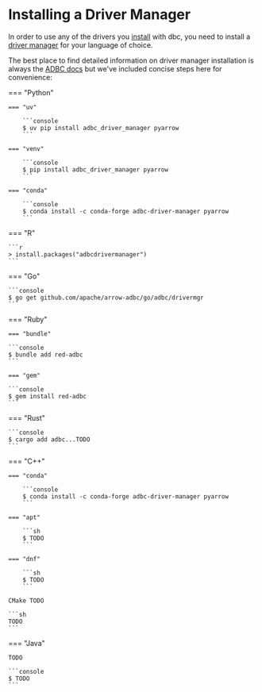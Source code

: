 # Installing a Driver Manager

In order to use any of the drivers you [install](./installing.md) with dbc, you need to install a [driver manager](../concepts/driver_manager.md) for your language of choice.

The best place to find detailed information on driver manager installation is always the [ADBC docs](https://arrow.apache.org/adbc/) but we've included concise steps here for convenience:

=== "Python"

    === "uv"

        ```console
        $ uv pip install adbc_driver_manager pyarrow
        ```

    === "venv"

        ```console
        $ pip install adbc_driver_manager pyarrow
        ```

    === "conda"

        ```console
        $ conda install -c conda-forge adbc-driver-manager pyarrow
        ```

=== "R"

    ```r
    > install.packages("adbcdrivermanager")
    ```

=== "Go"

    ```console
    $ go get github.com/apache/arrow-adbc/go/adbc/drivermgr
    ```

=== "Ruby"

    === "bundle"

    ```console
    $ bundle add red-adbc
    ```

    === "gem"

    ```console
    $ gem install red-adbc
    ```

=== "Rust"

    ```console
    $ cargo add adbc...TODO
    ```

=== "C++"

    === "conda"

        ```console
        $ conda install -c conda-forge adbc-driver-manager pyarrow
        ```

    === "apt"

        ```sh
        $ TODO
        ```

    === "dnf"

        ```sh
        $ TODO
        ```

    CMake TODO

    ```sh
    TODO
    ```

=== "Java"

    TODO

    ```console
    $ TODO
    ```
